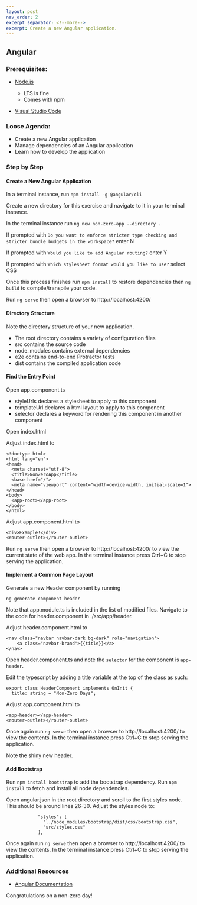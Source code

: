 ```yaml
---
layout: post
nav_order: 2
excerpt_separator: <!--more-->
excerpt: Create a new Angular application.
---
```


## Angular

### Prerequisites:

- [Node.js](https://nodejs.org/en/download/)
  - LTS is fine
  - Comes with npm

- [Visual Studio Code](https://code.visualstudio.com/)

### Loose Agenda:

- Create a new Angular application
- Manage dependencies of an Angular application
- Learn how to develop the application

### Step by Step


#### Create a New Angular Application

In a terminal instance, run ```npm install -g @angular/cli```

Create a new directory for this exercise and navigate to it in your terminal instance.

In the terminal instance run ```ng new non-zero-app --directory .```

If prompted with ```Do you want to enforce stricter type checking and stricter bundle budgets in the workspace?``` enter N

If prompted with ```Would you like to add Angular routing?``` enter Y

If prompted with ```Which stylesheet format would you like to use?``` select CSS

Once this process finishes run ```npm install``` to restore dependencies then ```ng build``` to compile/transpile your code. 

Run ```ng serve``` then open a browser to http://localhost:4200/

#### Directory Structure

Note the directory structure of your new application.

- The root directory contains a variety of configuration files
- src contains the source code
- node_modules contains external dependencies
- e2e contains end-to-end Protractor tests
- dist contains the compiled application code 

#### Find the Entry Point

Open app.component.ts
- styleUrls declares a stylesheet to apply to this component
- templateUrl declares a html layout to apply to this component 
- selector declares a keyword for rendering this component in another component

Open index.html

Adjust index.html to
```
<!doctype html>
<html lang="en">
<head>
  <meta charset="utf-8">
  <title>NonZeroApp</title>
  <base href="/">
  <meta name="viewport" content="width=device-width, initial-scale=1">
</head>
<body>
  <app-root></app-root>
</body>
</html>
```

Adjust app.component.html to
```
<div>Example!</div>
<router-outlet></router-outlet>
```

Run ```ng serve``` then open a browser to http://localhost:4200/ to view the current state of the web app. In the terminal instance press Ctrl+C to stop serving the application.


#### Implement a Common Page Layout

Generate a new Header component by running
```
ng generate component header
```

Note that app.module.ts is included in the list of modified files. Navigate to the code for header.component in ./src/app/header.

Adjust header.component.html to
```
<nav class="navbar navbar-dark bg-dark" role="navigation">
    <a class="navbar-brand">{{title}}</a>
</nav>
```

Open header.component.ts and note the ```selector``` for the component is ```app-header```. 

Edit the typescript by adding a title variable at the top of the class as such:
```
export class HeaderComponent implements OnInit {
  title: string = "Non-Zero Days";
```

Adjust app.component.html to
```
<app-header></app-header>
<router-outlet></router-outlet>
```

Once again run ```ng serve``` then open a browser to http://localhost:4200/ to view the contents. In the terminal instance press Ctrl+C to stop serving the application.

Note the shiny new header.

#### Add Bootstrap

Run ```npm install bootstrap``` to add the bootstrap dependency. Run ```npm install``` to fetch and install all node dependencies.

Open angular.json in the root directory and scroll to the first styles node. This should be around lines 26-30. Adjust the styles node to:

```
            "styles": [
              "../node_modules/bootstrap/dist/css/bootstrap.css",
              "src/styles.css"
            ],
```

Once again run ```ng serve``` then open a browser to http://localhost:4200/ to view the contents. In the terminal instance press Ctrl+C to stop serving the application.

### Additional Resources
- [Angular Documentation](https://angular.io/docs)

Congratulations on a non-zero day!
